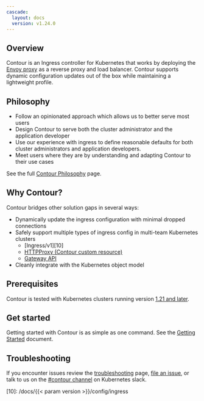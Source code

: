 ```yaml
---
cascade:
  layout: docs
  version: v1.24.0
---
```


## Overview
Contour is an Ingress controller for Kubernetes that works by deploying the [Envoy proxy][1] as a reverse proxy and load balancer.
Contour supports dynamic configuration updates out of the box while maintaining a lightweight profile.

## Philosophy
- Follow an opinionated approach which allows us to better serve most users
- Design Contour to serve both the cluster administrator and the application developer
- Use our experience with ingress to define reasonable defaults for both cluster administrators and application developers.
- Meet users where they are by understanding and adapting Contour to their use cases

See the full [Contour Philosophy][8] page.

## Why Contour?
Contour bridges other solution gaps in several ways:
- Dynamically update the ingress configuration with minimal dropped connections
- Safely support multiple types of ingress config in multi-team Kubernetes clusters
  - [Ingress/v1][10]
  - [HTTPProxy (Contour custom resource)][2]
  - [Gateway API][9]
- Cleanly integrate with the Kubernetes object model

## Prerequisites
Contour is tested with Kubernetes clusters running version [1.21 and later][4].

## Get started
Getting started with Contour is as simple as one command.
See the [Getting Started][3] document.

## Troubleshooting
If you encounter issues review the [troubleshooting][5] page, [file an issue][6], or talk to us on the [#contour channel][7] on Kubernetes slack.

[1]: https://www.envoyproxy.io/
[2]: config/fundamentals.md
[3]: /getting-started
[4]: /resources/compatibility-matrix.md
[5]: /docs/main/troubleshooting
[6]: https://github.com/projectcontour/contour/issues
[7]: https://kubernetes.slack.com/messages/contour
[8]: /resources/philosophy
[9]: guides/gateway-api
[10]: /docs/{{< param version >}}/config/ingress
